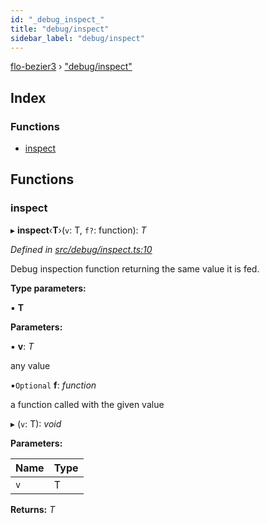 ```yaml
---
id: "_debug_inspect_"
title: "debug/inspect"
sidebar_label: "debug/inspect"
---
```


[flo-bezier3](../globals.md) › ["debug/inspect"](_debug_inspect_.md)

## Index

### Functions

* [inspect](_debug_inspect_.md#inspect)

## Functions

###  inspect

▸ **inspect**‹**T**›(`v`: T, `f?`: function): *T*

*Defined in [src/debug/inspect.ts:10](https://github.com/FlorisSteenkamp/FloBezier/blob/6f79660/src/debug/inspect.ts#L10)*

Debug inspection function returning the same value it is fed.

**Type parameters:**

▪ **T**

**Parameters:**

▪ **v**: *T*

any value

▪`Optional`  **f**: *function*

a function called with the given value

▸ (`v`: T): *void*

**Parameters:**

Name | Type |
------ | ------ |
`v` | T |

**Returns:** *T*
